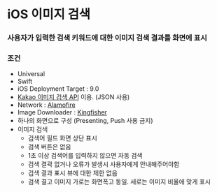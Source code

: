 # iOS 이미지 검색
### 사용자가 입력한 검색 키워드에 대한 이미지 검색 결과를 화면에 표시
### 조건
- Universal
- Swift
- iOS Deployment Target : 9.0
- [Kakao 이미지 검색 API](https://developers.kakao.com/docs/restapi/search#%EC%9D%B4%EB%AF%B8%EC%A7%80-%EA%B2%80%EC%83%89) 이용. (JSON 사용)
- Network : [Alamofire](https://github.com/Alamofire/Alamofire)
- Image Downloader : [Kingfisher](https://github.com/onevcat/Kingfisher)
- 하나의 화면으로 구성 (Presenting, Push 사용 금지)
- 이미지 검색
  - 검색어 필드 화면 상단 표시
  - 검색 버튼은 없음
  - 1초 이상 검색어를 입력하지 않으면 자동 검색
  - 검색 결곽 없거나 오류가 발생시 사용자에게 안내해주어야함
  - 검색 결과 표시 뷰에 대한 제한 없음
  - 검색 결고 이미지 가로는 화면폭고 동일. 세로는 이미지 비율에 맞게 표시
